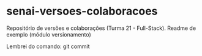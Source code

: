 ﻿# senai-versoes-colaboracoes
Repositório de versões e colaborações (Turma 21 - Full-Stack).
Readme de exemplo (módulo versionamento)

Lembrei do comando: git commit
